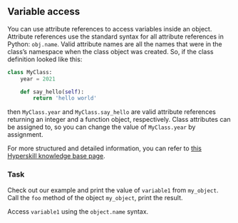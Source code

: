 ## Variable access

You can use attribute references to access variables inside an object.
Attribute references use the standard syntax for all attribute references 
in Python: `obj.name`. Valid attribute names are all the names that were in 
the class’s namespace when the class object was created. So, if the class 
definition looked like this:

```python
class MyClass:
    year = 2021

    def say_hello(self):
        return 'hello world'
```
then `MyClass.year` and `MyClass.say_hello` are valid attribute references returning an 
integer and a function object, respectively. Class attributes can be 
assigned to, so you can change the value of `MyClass.year` by assignment.

For more structured and detailed information, you can refer to [this Hyperskill knowledge base page](https://hyperskill.org/learn/step/6661#class-attribute).

### Task
Check out our example and print the value of `variable1` from `my_object`.  
Call the `foo` method of the object `my_object`, print the result.

<div class='hint'>Access <code>variable1</code> using the <code>object.name</code> syntax.</div>
